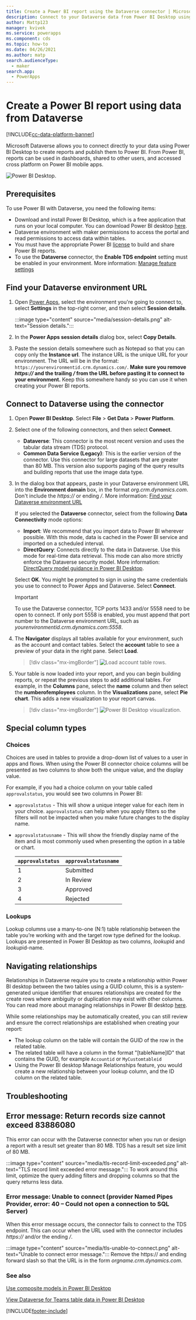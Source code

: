 ```yaml
---
title: Create a Power BI report using the Dataverse connector | Microsoft Docs
description: Connect to your Dataverse data from Power BI Desktop using the connector.
author: Mattp123
manager: kvivek
ms.service: powerapps
ms.component: cds
ms.topic: how-to
ms.date: 04/26/2021
ms.author: matp
search.audienceType: 
  - maker
search.app: 
  - PowerApps
---
```

# Create a Power BI report using data from Dataverse
[!INCLUDE[cc-data-platform-banner](../../includes/cc-data-platform-banner.md)]

Microsoft Dataverse allows you to connect directly to your data using Power BI Desktop to create reports and publish them to Power BI. From Power BI, reports can be used in dashboards, shared to other users, and accessed cross platform on Power BI mobile apps.

![Power BI Desktop.](./media/data-platform-cds-powerbi-connector/PBIDesktop.png "Power BI Desktop")

## Prerequisites

To use Power BI with Dataverse, you need the following items:

* Download and install Power BI Desktop, which is a free application that runs on your local computer. You can download Power BI desktop [here](https://powerbi.microsoft.com/desktop/).
* Dataverse environment with maker permissions to access the portal and read permissions to access data within tables.
* You must have the appropriate Power BI [license](/power-bi/admin/service-admin-licensing-organization) to build and share Power BI reports.
* To use the **Dataverse** connector, the **Enable TDS endpoint** setting must be enabled in your environment. More information: [Manage feature settings](/power-platform/admin/settings-features)

## Find your Dataverse environment URL

1. Open [Power Apps](https://make.powerapps.com/?utm_source=padocs&utm_medium=linkinadoc&utm_campaign=referralsfromdoc), select the environment you're going to connect to, select **Settings** in the top-right corner, and then select **Session details**.

   :::image type="content" source="media/session-details.png" alt-text="Session details.":::
1. In the **Power Apps session details** dialog box, select **Copy Details**.
1. Paste the session details somewhere such as Notepad so that you can copy only the **Instance url**. The instance URL is the unique URL for your environment. The URL will be in the format: `https://yourenvironmentid.crm.dynamics.com/`. **Make sure you remove *https://* and the trailing */* from the URL before pasting it to connect to your environment.** Keep this somewhere handy so you can use it when creating your Power BI reports.

## Connect to Dataverse using the connector

1. Open **Power BI Desktop**. Select **File** > **Get Data** > **Power Platform**.

1. Select one of the following connectors, and then select **Connect**.

   * **Dataverse**: This connector is the most recent version and uses the tabular data stream (TDS) protocol.
   * **Common Data Service (Legacy)**: This is the earlier version of the connector. Use this connector for large datasets that are greater than 80 MB. This version also supports paging of the query results and building reports that use the image data type.  

1. In the dialog box that appears, paste in your Dataverse environment URL into the **Environment domain** box, in the format *org.crm.dynamics.com*. Don't include the *https://* or ending */*. More information: [Find your Dataverse environment URL](#find-your-dataverse-environment-url)
   
   If you selected the **Dataverse** connector, select from the following **Data Connectivity** mode options: 
   * **Import**: We recommend that you import data to Power BI wherever possible. With this mode, data is cached in the Power BI service and imported on a scheduled interval.
   * **DirectQuery**: Connects directly to the data in Dataverse.  Use this mode for real-time data retrieval. This mode can also more strictly enforce the Dataverse security model. More information: [DirectQuery model guidance in Power BI Desktop](/power-bi/guidance/directquery-model-guidance).

   Select **OK**. You might be prompted to sign in using the same credentials you use to connect to Power Apps and Dataverse. Select **Connect**.

   > [!IMPORTANT]
   > To use the Dataverse connector, TCP ports 1433 and/or 5558 need to be open to connect. If only port 5558 is enabled, you must append that port number to the Dataverse environment URL, such as *yourenvironmentid.crm.dynamics.com:5558*.

1. The **Navigator** displays all tables available for your environment, such as the account and contact tables. Select the **account** table to see a preview of your data in the right pane. Select **Load**.

    > [!div class="mx-imgBorder"] 
    > ![Load account table rows.](./media/data-platform-cds-powerbi-connector/CreateReport5.png "Load account table rows")

1. Your table is now loaded into your report, and you can begin building reports, or repeat the previous steps to add additional tables. For example, in the **Columns** pane, select the **name** column and then select the **numberofemployees** column. In the **Visualizations** pane, select **Pie chart**. This adds a new visualization to your report canvas. 

    > [!div class="mx-imgBorder"] 
    > ![Power BI Desktop visualization.](./media/data-platform-cds-powerbi-connector/CreateReport7.png "Power BI Desktop visualization")


## Special column types

### Choices
Choices are used in tables to provide a drop-down list of values to a user in apps and flows. When using the Power BI connector choice  columns will be presented as two columns to show both the unique value, and the display value.

For example, if you had a choice column on your table called `approvalstatus`, you would see two columns in Power BI:

* `approvalstatus`  - This will show a unique integer value for each item in your choice. `approvalstatus` can help when you apply filters so the filters will not be impacted when you make future changes to the display name.
* `approvalstatusname`  - This will show the friendly display name of the item and is most commonly used when presenting the option in a table or chart.

    |`approvalstatus` |`approvalstatusname` |
    |---------|---------|
    1|Submitted
    2|In Review
    3|Approved
    4|Rejected

### Lookups
Lookup columns use a many-to-one (N:1) table relationship between the table you’re working with and the target row type defined for the lookup. Lookups are presented in Power BI Desktop as two columns, *lookup*id and *lookup*id-name.

## Navigating relationships

Relationships in Dataverse require you to create a relationship within Power BI desktop between the two tables using a GUID column, this is a system-generated unique identifier that ensures relationships are created for the create rows where ambiguity or duplication may exist with other columns. You can read more about managing relationships in Power BI desktop [here](/power-bi/desktop-create-and-manage-relationships).

While some relationships may be automatically created, you can still review and ensure the correct relationships are established when creating your report:

* The lookup column on the table will contain the GUID of the row in the related table.
* The related table will have a column in the format "[tableName]ID" that contains the GUID, for example `Accountid` or `MyCustomtableid`
* Using the Power BI desktop Manage Relationships feature, you would create a new relationship between your lookup column, and the ID column on the related table.

## Troubleshooting 

## Error message: Return records size cannot exceed 83886080

This error can occur with the Dataverse connector when you run or design a report with a result set greater than 80 MB. TDS has a result set size limit of 80 MB. 

:::image type="content" source="media/tls-record-limit-exceeded.png" alt-text="TLS record limit exceeded error message.":::
To work around this limit, optimize the query adding filters and dropping columns so that the query returns less data.

### Error message: Unable to connect (provider Named Pipes Provider, error: 40 – Could not open a connection to SQL Server)

When this error message occurs, the connector fails to connect to the TDS endpoint. This can occur when the URL used with the connector includes *https://* and/or the ending */*.

:::image type="content" source="media/tls-unable-to-connect.png" alt-text="Unable to connect error message.":::
Remove the https:// and ending forward slash so that the URL is in the form *orgname.crm.dynamics.com*.

### See also

[Use composite models in Power BI Desktop](/power-bi/transform-model/desktop-composite-models)

[View Dataverse for Teams table data in Power BI Desktop](../../teams/view-table-data-power-bi.md)

[!INCLUDE[footer-include](../../includes/footer-banner.md)]